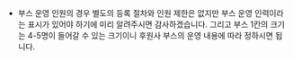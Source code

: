 - 부스 운영 인원의 경우 별도의 등록 절차와 인원 제한은 없지만 부스 운영 인력이라는 표시가 있어야 하기에 미리 알려주시면 감사하겠습니다. 그리고 부스 1칸의 크기는 4-5명이 들어갈 수 있는 크기이니 후원사 부스의 운영 내용에 따라 정하시면 됩니다.